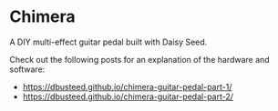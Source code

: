 # Chimera

A DIY multi-effect guitar pedal built with Daisy Seed.

Check out the following posts for an explanation of the hardware and software:
- https://dbusteed.github.io/chimera-guitar-pedal-part-1/
- https://dbusteed.github.io/chimera-guitar-pedal-part-2/
  
